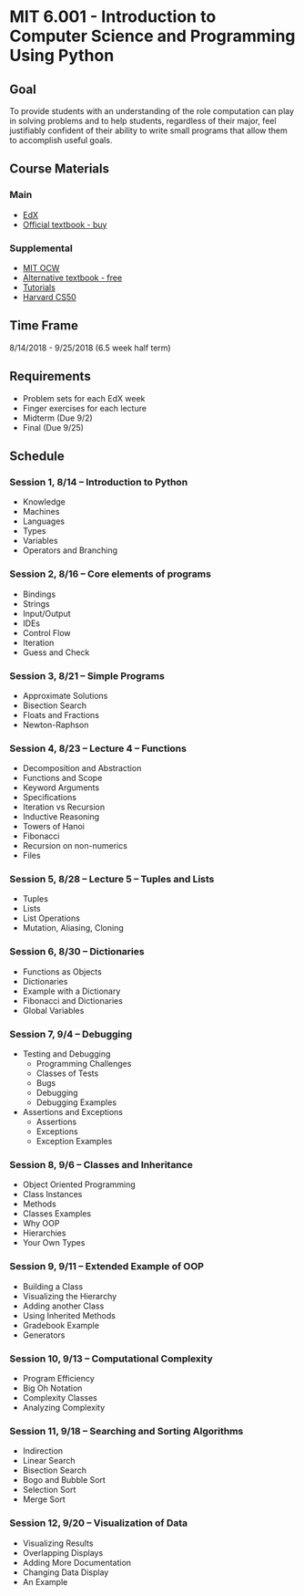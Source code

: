 # MIT 6.001 - Introduction to Computer Science and Programming Using Python

## Goal

To provide students with an understanding of the role computation can play in solving problems and to help students, regardless of their major, feel justifiably confident of their ability to write small programs that allow them to accomplish useful goals.

## Course Materials

### Main

- [EdX](https://courses.edx.org/courses/course-v1:MITx+6.00.1x+2T2017_2/course/)
- [Official textbook - buy](https://www.amazon.com/Introduction-Computation-Programming-Using-Python/dp/0262529629/ref=pd_lpo_sbs_14_t_0?_encoding=UTF8&psc=1&refRID=PA4WJEFRBT09HDKVTWMQ)

### Supplemental

- [MIT OCW](https://ocw.mit.edu/courses/electrical-engineering-and-computer-science/6-0001-introduction-to-computer-science-and-programming-in-python-fall-2016/index.htm)
- [Alternative textbook - free](http://greenteapress.com/wp/think-python-2e/)
- [Tutorials](https://plus.google.com/u/0/106151843486000968534)
- [Harvard CS50](http://cs50.tv/2017/fall/)

## Time Frame

8/14/2018 - 9/25/2018 (6.5 week half term)

## Requirements

- Problem sets for each EdX week
- Finger exercises for each lecture
- Midterm (Due 9/2)
- Final (Due 9/25)

## Schedule

### Session 1, 8/14 &ndash; Introduction to Python

- Knowledge
- Machines
- Languages
- Types
- Variables
- Operators and Branching

### Session 2, 8/16 &ndash; Core elements of programs

- Bindings
- Strings
- Input/Output
- IDEs
- Control Flow
- Iteration
- Guess and Check

### Session 3, 8/21 &ndash; Simple Programs

- Approximate Solutions
- Bisection Search
- Floats and Fractions
- Newton-Raphson

### Session 4, 8/23 &ndash; Lecture 4 – Functions

- Decomposition and Abstraction
- Functions and Scope
- Keyword Arguments
- Specifications
- Iteration vs Recursion
- Inductive Reasoning
- Towers of Hanoi
- Fibonacci
- Recursion on non-numerics
- Files

### Session 5, 8/28 &ndash;  Lecture 5 – Tuples and Lists

- Tuples
- Lists
- List Operations
- Mutation, Aliasing, Cloning

### Session 6, 8/30 &ndash; Dictionaries

- Functions as Objects
- Dictionaries
- Example with a Dictionary
- Fibonacci and Dictionaries
- Global Variables

### Session 7, 9/4 &ndash; Debugging

- Testing and Debugging
  - Programming Challenges
  - Classes of Tests
  - Bugs
  - Debugging
  - Debugging Examples
- Assertions and Exceptions
  - Assertions
  - Exceptions
  - Exception Examples

### Session 8, 9/6 &ndash; Classes and Inheritance

- Object Oriented Programming
- Class Instances
- Methods
- Classes Examples
- Why OOP
- Hierarchies
- Your Own Types

### Session 9, 9/11 &ndash; Extended Example of OOP

- Building a Class
- Visualizing the Hierarchy
- Adding another Class
- Using Inherited Methods
- Gradebook Example
- Generators

### Session 10, 9/13 &ndash; Computational Complexity

- Program Efficiency
- Big Oh Notation
- Complexity Classes
- Analyzing Complexity

### Session 11, 9/18 &ndash; Searching and Sorting Algorithms

- Indirection
- Linear Search
- Bisection Search
- Bogo and Bubble Sort
- Selection Sort
- Merge Sort

### Session 12, 9/20 &ndash; Visualization of Data

- Visualizing Results
- Overlapping Displays
- Adding More Documentation
- Changing Data Display
- An Example
